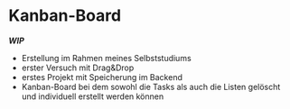 # Kanban-Board

***WIP***
- Erstellung im Rahmen meines Selbststudiums
- erster Versuch mit Drag&Drop
- erstes Projekt mit Speicherung im Backend
- Kanban-Board bei dem sowohl die Tasks als auch die Listen gelöscht und individuell erstellt werden können
